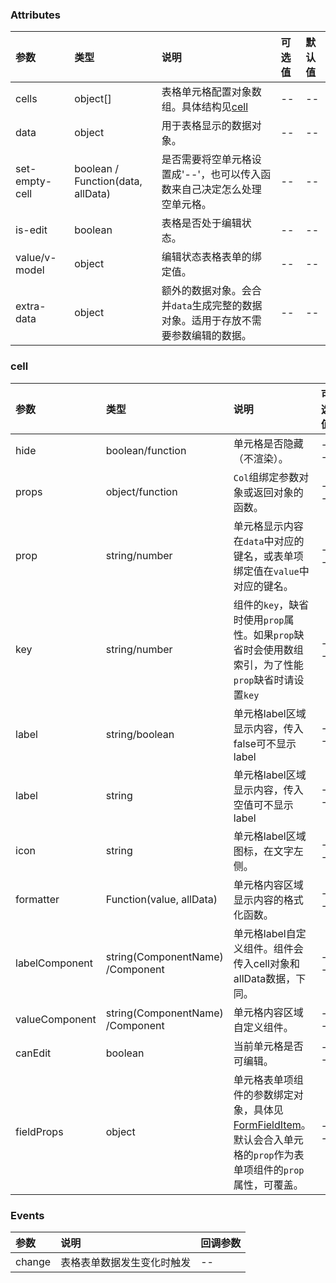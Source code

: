 ### Attributes

| 参数           | 类型                                   | 说明                                                                             | 可选值 | 默认值 |
| :------------- | :------------------------------------- | :------------------------------------------------------------------------------- | :----- | :----- |
| cells          | object[]                               | 表格单元格配置对象数组。具体结构见[cell](#cell)                                  | --     | --     |
| data           | object                                 | 用于表格显示的数据对象。                                                         | --     | --     |
| set-empty-cell | boolean /<br/> Function(data, allData) | 是否需要将空单元格设置成'--'，也可以传入函数来自己决定怎么处理空单元格。         | --     | --     |
| is-edit        | boolean                                | 表格是否处于编辑状态。                                                           | --     | --     |
| value/v-model  | object                                 | 编辑状态表格表单的绑定值。                                                       | --     | --     |
| extra-data     | object                                 | 额外的数据对象。会合并`data`生成完整的数据对象。适用于存放不需要参数编辑的数据。 | --     | --     |

### cell

| 参数           | 类型                                 | 说明                                                                                                                                   | 可选值 | 默认值 |
| :------------- | :----------------------------------- | :------------------------------------------------------------------------------------------------------------------------------------- | :----- | :----- |
| hide           | boolean/function                     | 单元格是否隐藏（不渲染）。                                                                                                             | --     | --     |
| props          | object/function                      | `Col`组绑定参数对象或返回对象的函数。                                                                                                  | --     | --     |
| prop           | string/number                        | 单元格显示内容在`data`中对应的键名，或表单项绑定值在`value`中对应的键名。                                                              | --     | --     |
| key            | string/number                        | 组件的`key`，缺省时使用`prop`属性。如果`prop`缺省时会使用数组索引，为了性能`prop`缺省时请设置`key`                                     | --     | --     |
| label          | string/boolean                       | 单元格label区域显示内容，传入false可不显示label                                                                                        | --     | --     |
| label          | string                               | 单元格label区域显示内容，传入空值可不显示label                                                                                         | --     | --     |
| icon           | string                               | 单元格label区域图标，在文字左侧。                                                                                                      | --     | --     |
| formatter      | Function(value, allData)             | 单元格内容区域显示内容的格式化函数。                                                                                                   | --     | --     |
| labelComponent | string(ComponentName)<br/>/Component | 单元格label自定义组件。组件会传入cell对象和allData数据，下同。                                                                         | --     | --     |
| valueComponent | string(ComponentName)<br/>/Component | 单元格内容区域自定义组件。                                                                                                             | --     | --     |
| canEdit        | boolean                              | 当前单元格是否可编辑。                                                                                                                 | --     | --     |
| fieldProps     | object                               | 单元格表单项组件的参数绑定对象，具体见[FormFieldItem](./form-field-item)。默认会合入单元格的`prop`作为表单项组件的`prop`属性，可覆盖。 | --     | --     |

### Events

| 参数   | 说明                       | 回调参数 |
| :----- | :------------------------- | :------- |
| change | 表格表单数据发生变化时触发 | --       |
